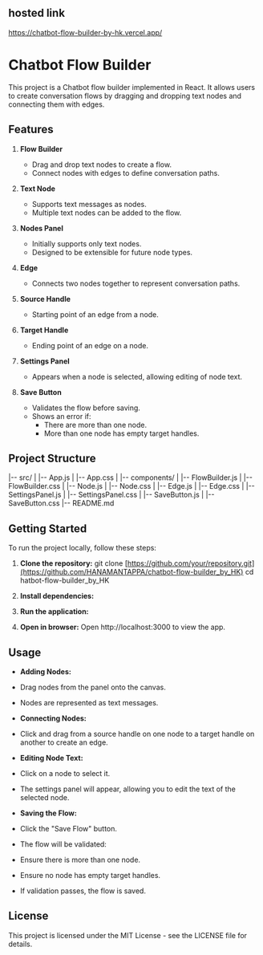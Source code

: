 


## hosted link 
https://chatbot-flow-builder-by-hk.vercel.app/

# Chatbot Flow Builder

This project is a Chatbot flow builder implemented in React. It allows users to create conversation flows by dragging and dropping text nodes and connecting them with edges.

## Features

1. **Flow Builder**
   - Drag and drop text nodes to create a flow.
   - Connect nodes with edges to define conversation paths.

2. **Text Node**
   - Supports text messages as nodes.
   - Multiple text nodes can be added to the flow.

3. **Nodes Panel**
   - Initially supports only text nodes.
   - Designed to be extensible for future node types.

4. **Edge**
   - Connects two nodes together to represent conversation paths.

5. **Source Handle**
   - Starting point of an edge from a node.

6. **Target Handle**
   - Ending point of an edge on a node.

7. **Settings Panel**
   - Appears when a node is selected, allowing editing of node text.

8. **Save Button**
   - Validates the flow before saving.
   - Shows an error if:
     - There are more than one node.
     - More than one node has empty target handles.

## Project Structure


|-- src/
| |-- App.js
| |-- App.css
| |-- components/
| |-- FlowBuilder.js
| |-- FlowBuilder.css
| |-- Node.js
| |-- Node.css
| |-- Edge.js
| |-- Edge.css
| |-- SettingsPanel.js
| |-- SettingsPanel.css
| |-- SaveButton.js
| |-- SaveButton.css
|-- README.md


## Getting Started

To run the project locally, follow these steps:

1. **Clone the repository:**
git clone [https://github.com/your/repository.git](https://github.com/HANAMANTAPPA/chatbot-flow-builder_by_HK)
cd hatbot-flow-builder_by_HK

2. **Install dependencies:**


3. **Run the application:**

4. **Open in browser:**
Open http://localhost:3000 to view the app.


## Usage

- **Adding Nodes:**
- Drag nodes from the panel onto the canvas.
- Nodes are represented as text messages.

- **Connecting Nodes:**
- Click and drag from a source handle on one node to a target handle on another to create an edge.

- **Editing Node Text:**
- Click on a node to select it.
- The settings panel will appear, allowing you to edit the text of the selected node.

- **Saving the Flow:**
- Click the "Save Flow" button.
- The flow will be validated:
 - Ensure there is more than one node.
 - Ensure no node has empty target handles.
- If validation passes, the flow is saved.

## License

This project is licensed under the MIT License - see the LICENSE file for details.
